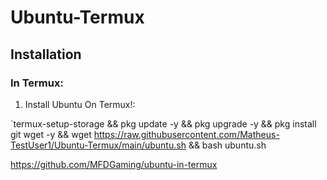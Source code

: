 # Ubuntu-Termux

## Installation
### In Termux:
1) Install Ubuntu On Termux!:

`termux-setup-storage && pkg update -y && pkg upgrade -y && pkg install git wget -y && wget https://raw.githubusercontent.com/Matheus-TestUser1/Ubuntu-Termux/main/ubuntu.sh && bash ubuntu.sh

https://github.com/MFDGaming/ubuntu-in-termux

